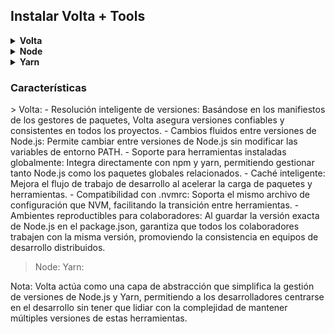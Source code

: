<h2>Instalar Volta + Tools</h2>
   
<details closed>
    <summary><b>Volta</b></summary>
    <h3>Descripción</h3>
    <p>
    Es una herramienta de administración de versiones de Node.js diseñada para simplificar el proceso de manejo de múltiples versiones de Node.js y paquetes globales en entornos de desarrollo. Con Volta, puedes seleccionar una versión de Node.js y dejar de preocuparte por cambiarla manualmente entre proyectos. Permite instalar binarios de paquetes npm en tu cadena de herramientas sin tener que reinstalarlos periódicamente o averiguar por qué han dejado de funcionar.
    </p>
</details>

<details closed>
    <summary><b>Node</b></summary>
    <h3>Descripción</h3>
    <p>
    Es un entorno de ejecución de JavaScript de alto rendimiento y de código abierto. Se utiliza para ejecutar código JavaScript fuera de un navegador web, permitiendo el desarrollo de aplicaciones de servidor, scripts y herramientas de línea de comandos.
    </p>
</details>

<details closed>
    <summary><b>Yarn</b></summary>
    <h3>Descripción</h3>
    <p>
    Es un administrador de paquetes de JavaScript alternativo a npm. Ofrece mejoras en términos de velocidad, seguridad y simplicidad en comparación con npm. Al igual que Node.js.
    </p>
</details>

<h3>Características</h3>
> Volta:
- Resolución inteligente de versiones: Basándose en los manifiestos de los gestores de paquetes, Volta asegura versiones confiables y consistentes en todos los proyectos.
- Cambios fluidos entre versiones de Node.js: Permite cambiar entre versiones de Node.js sin modificar las variables de entorno PATH.
- Soporte para herramientas instaladas globalmente: Integra directamente con npm y yarn, permitiendo gestionar tanto Node.js como los paquetes globales relacionados.
- Caché inteligente: Mejora el flujo de trabajo de desarrollo al acelerar la carga de paquetes y herramientas.
- Compatibilidad con .nvmrc: Soporta el mismo archivo de configuración que NVM, facilitando la transición entre herramientas.
- Ambientes reproductibles para colaboradores: Al guardar la versión exacta de Node.js en el package.json, garantiza que todos los colaboradores trabajen con la misma versión, promoviendo la consistencia en equipos de desarrollo distribuidos.

> Node:
> Yarn:

Nota: Volta actúa como una capa de abstracción que simplifica la gestión de versiones de Node.js y Yarn, permitiendo a los desarrolladores centrarse en el desarrollo sin tener que lidiar con la complejidad de mantener múltiples versiones de estas herramientas.

<!--
Agregar alias en la terminal para ajusta la imagen a la caja del neofetch

alias neofetch="neofetch --size none"
--!>

